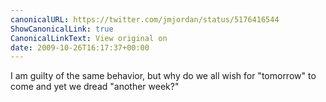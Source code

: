```yaml
---
canonicalURL: https://twitter.com/jmjordan/status/5176416544
ShowCanonicalLink: true
CanonicalLinkText: View original on
date: 2009-10-26T16:17:37+00:00
---
```

I am guilty of the same behavior, but why do we all wish for "tomorrow" to come and yet we dread "another week?"